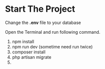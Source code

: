 
# Start The Project
Change the **.env** file to your database 

Open the Terminal and run following command.
1. npm install
2. npm run dev (sometime need run twice)
3. composer install
4. php artisan migrate
5. 






